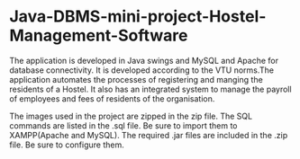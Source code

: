 # Java-DBMS-mini-project-Hostel-Management-Software
The application is developed in Java swings and MySQL and Apache for database connectivity. It is developed according to the VTU norms.The application automates the processes of registering and manging the residents of a Hostel. It also has an integrated system to manage the payroll of employees and fees of residents of the organisation.

The images used in the project are zipped in the zip file.
The SQL commands are listed in the .sql file. Be sure to import them to XAMPP(Apache and MySQL).
The required .jar files are included in the .zip file. Be sure to configure them.
